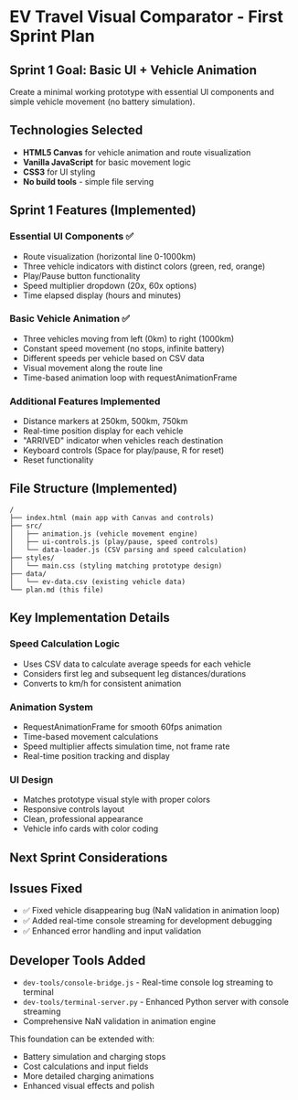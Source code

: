 # EV Travel Visual Comparator - First Sprint Plan

## Sprint 1 Goal: Basic UI + Vehicle Animation
Create a minimal working prototype with essential UI components and simple vehicle movement (no battery simulation).

## Technologies Selected
- **HTML5 Canvas** for vehicle animation and route visualization
- **Vanilla JavaScript** for basic movement logic
- **CSS3** for UI styling
- **No build tools** - simple file serving

## Sprint 1 Features (Implemented)

### Essential UI Components ✅
- Route visualization (horizontal line 0-1000km)
- Three vehicle indicators with distinct colors (green, red, orange)
- Play/Pause button functionality
- Speed multiplier dropdown (20x, 60x options)
- Time elapsed display (hours and minutes)

### Basic Vehicle Animation ✅
- Three vehicles moving from left (0km) to right (1000km)
- Constant speed movement (no stops, infinite battery)
- Different speeds per vehicle based on CSV data
- Visual movement along the route line
- Time-based animation loop with requestAnimationFrame

### Additional Features Implemented
- Distance markers at 250km, 500km, 750km
- Real-time position display for each vehicle
- "ARRIVED" indicator when vehicles reach destination
- Keyboard controls (Space for play/pause, R for reset)
- Reset functionality

## File Structure (Implemented)
```
/
├── index.html (main app with Canvas and controls)
├── src/
│   ├── animation.js (vehicle movement engine)
│   ├── ui-controls.js (play/pause, speed controls)
│   └── data-loader.js (CSV parsing and speed calculation)
├── styles/
│   └── main.css (styling matching prototype design)
├── data/
│   └── ev-data.csv (existing vehicle data)
└── plan.md (this file)
```

## Key Implementation Details

### Speed Calculation Logic
- Uses CSV data to calculate average speeds for each vehicle
- Considers first leg and subsequent leg distances/durations
- Converts to km/h for consistent animation

### Animation System
- RequestAnimationFrame for smooth 60fps animation
- Time-based movement calculations
- Speed multiplier affects simulation time, not frame rate
- Real-time position tracking and display

### UI Design
- Matches prototype visual style with proper colors
- Responsive controls layout
- Clean, professional appearance
- Vehicle info cards with color coding

## Next Sprint Considerations
## Issues Fixed
- ✅ Fixed vehicle disappearing bug (NaN validation in animation loop)
- ✅ Added real-time console streaming for development debugging
- ✅ Enhanced error handling and input validation

## Developer Tools Added
- `dev-tools/console-bridge.js` - Real-time console log streaming to terminal
- `dev-tools/terminal-server.py` - Enhanced Python server with console streaming
- Comprehensive NaN validation in animation engine

This foundation can be extended with:
- Battery simulation and charging stops
- Cost calculations and input fields
- More detailed charging animations
- Enhanced visual effects and polish